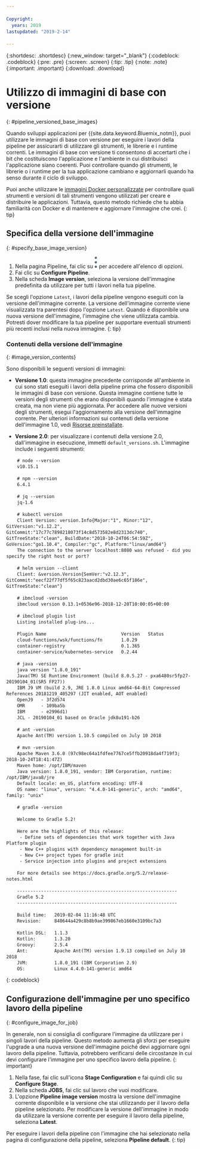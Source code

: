 ```yaml
---

Copyright:
  years: 2019
lastupdated: "2019-2-14"

---
```


{:shortdesc: .shortdesc}
{:new_window: target="_blank"}
{:codeblock: .codeblock}
{:pre: .pre}
{:screen: .screen}
{:tip: .tip}
{:note: .note}
{:important: .important}
{:download: .download}


# Utilizzo di immagini di base con versione
{: #pipeline_versioned_base_images}

Quando sviluppi applicazioni per {{site.data.keyword.Bluemix_notm}}, puoi utilizzare le immagini di base con versione per eseguire i lavori della pipeline per assicurarti di utilizzare gli strumenti, le librerie e i runtime correnti. Le immagini di base con versione ti consentono di accertarti che i bit che costituiscono l'applicazione e l'ambiente in cui distribuisci l'applicazione siano coerenti. Puoi controllare quando gli strumenti, le librerie o i runtime per la tua applicazione cambiano e aggiornarli quando ha senso durante il ciclo di sviluppo.

Puoi anche utilizzare le [immagini Docker personalizzate](/docs/services/ContinuousDelivery?topic=ContinuousDelivery-custom_docker_images) per controllare quali strumenti e versioni di tali strumenti vengono utilizzati per creare e distribuire le applicazioni. Tuttavia, questo metodo richiede che tu abbia familiarità con Docker e di mantenere e aggiornare l'immagine che crei.
{: tip}

## Specifica della versione dell'immagine
{: #specify_base_image_version}

1. Nella pagina Pipeline, fai clic su ![Icona Overflow](images/overflow-icon-2.svg) per accedere all'elenco di opzioni.
2. Fai clic su **Configure Pipeline**.
3. Nella scheda **Image version**, seleziona la versione dell'immagine predefinita da utilizzare per tutti i lavori nella tua pipeline. 

Se scegli l'opzione `Latest`, i lavori della pipeline vengono eseguiti con la versione dell'immagine corrente. La versione dell'immagine corrente viene visualizzata tra parentesi dopo l'opzione `Latest`. Quando è disponibile una nuova versione dell'immagine, l'immagine che viene utilizzata cambia. Potresti dover modificare la tua pipeline per supportare eventuali strumenti più recenti inclusi nella nuova immagine.
{: tip}
 
 ### Contenuti della versione dell'immagine
 {: #image_version_contents}
 
 Sono disponibili le seguenti versioni di immagini:

* **Versione 1.0**: questa immagine precedente corrisponde all'ambiente in cui sono stati eseguiti i lavori della pipeline prima che fossero disponibili le immagini di base con versione. Questa immagine contiene tutte le versioni degli strumenti che erano disponibili quando l'immagine è stata creata, ma non viene più aggiornata. Per accedere alle nuove versioni degli strumenti, esegui l'aggiornamento alla versione dell'immagine corrente. Per ulteriori informazioni sui contenuti della versione dell'immagine 1.0, vedi [Risorse preinstallate](/docs/services/ContinuousDelivery?topic=ContinuousDelivery-deliverypipeline_environment#deliverypipeline_resources).

* **Versione 2.0**: per visualizzare i contenuti della versione 2.0, dall'immagine in esecuzione, immetti `default_versions.sh`. L'immagine include i seguenti strumenti:

```
	# node --version
	v10.15.1
	
	# npm --version
	6.4.1
	
	# jq --version
	jq-1.6
	
	# kubectl version
	Client Version: version.Info{Major:"1", Minor:"12", GitVersion:"v1.12.2", GitCommit:"17c77c7898218073f14c8d573582e8d2313dc740", GitTreeState:"clean", BuildDate:"2018-10-24T06:54:59Z", GoVersion:"go1.10.4", Compiler:"gc", Platform:"linux/amd64"}
	The connection to the server localhost:8080 was refused - did you specify the right host or port?
	
	# helm version --client
	Client: &version.Version{SemVer:"v2.12.3", GitCommit:"eecf22f77df5f65c823aacd2dbd30ae6c65f186e", GitTreeState:"clean"}
	
	# ibmcloud -version
	ibmcloud version 0.13.1+0536e96-2018-12-20T10:00:05+00:00
	
	# ibmcloud plugin list
	Listing installed plug-ins...
	
	Plugin Name                            Version   Status   
	cloud-functions/wsk/functions/fn       1.0.29       
	container-registry                     0.1.365      
	container-service/kubernetes-service   0.2.44       
	
	# java -version
	java version "1.8.0_191"
	Java(TM) SE Runtime Environment (build 8.0.5.27 - pxa6480sr5fp27-20190104_01(SR5 FP27))
	IBM J9 VM (build 2.9, JRE 1.8.0 Linux amd64-64-Bit Compressed References 20181219_405297 (JIT enabled, AOT enabled)
	OpenJ9   - 3f2d574
	OMR      - 109ba5b
	IBM      - e2996d1)
	JCL - 20190104_01 based on Oracle jdk8u191-b26
	
	# ant -version
	Apache Ant(TM) version 1.10.5 compiled on July 10 2018
	
	# mvn -version
	Apache Maven 3.6.0 (97c98ec64a1fdfee7767ce5ffb20918da4f719f3; 2018-10-24T18:41:47Z)
	Maven home: /opt/IBM/maven
	Java version: 1.8.0_191, vendor: IBM Corporation, runtime: /opt/IBM/java8/jre
	Default locale: en_US, platform encoding: UTF-8
	OS name: "linux", version: "4.4.0-141-generic", arch: "amd64", family: "unix"
	
	# gradle -version
	
	Welcome to Gradle 5.2!
	
	Here are the highlights of this release:
	 - Define sets of dependencies that work together with Java Platform plugin
	 - New C++ plugins with dependency management built-in
	 - New C++ project types for gradle init
	 - Service injection into plugins and project extensions
	
	For more details see https://docs.gradle.org/5.2/release-notes.html
	
	------------------------------------------------------------
	Gradle 5.2
	------------------------------------------------------------
	
	Build time:   2019-02-04 11:16:48 UTC
	Revision:     840644a429c8b8b9ae399867eb1660e3109bc7a3
	
	Kotlin DSL:   1.1.3
	Kotlin:       1.3.20
	Groovy:       2.5.4
	Ant:          Apache Ant(TM) version 1.9.13 compiled on July 10 2018
	JVM:          1.8.0_191 (IBM Corporation 2.9)
	OS:           Linux 4.4.0-141-generic amd64
  ```
 {: codeblock}
 
 ## Configurazione dell'immagine per uno specifico lavoro della pipeline
 {: #configure_image_for_job}
 
 In generale, non si consiglia di configurare l'immagine da utilizzare per i singoli lavori della pipeline. Questo metodo aumenta gli sforzi per eseguire l'upgrade a una nuova versione dell'immagine poiché devi aggiornare ogni lavoro della pipeline. Tuttavia, potrebbero verificarsi delle circostanze in cui devi configurare l'immagine per uno specifico lavoro della pipeline.
 {: important}
 
 1. Nella fase, fai clic sull'icona **Stage Configuration** e fai quindi clic su **Configure Stage**.
 2. Nella scheda **JOBS**, fai clic sul lavoro che vuoi modificare.
 3. L'opzione **Pipeline image version** mostra la versione dell'immagine corrente disponibile e la versione che stai utilizzando per il lavoro della pipeline selezionato. Per modificare la versione dell'immagine in modo da utilizzare la versione corrente per eseguire il lavoro della pipeline, seleziona **Latest**.

Per eseguire i lavori della pipeline con l'immagine che hai selezionato nella pagina di configurazione della pipeline, seleziona **Pipeline default**.
{: tip}
